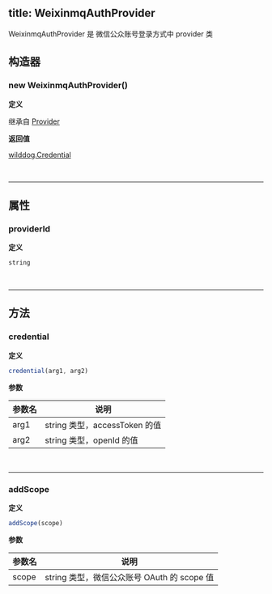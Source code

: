 
title: WeixinmqAuthProvider
---

WeixinmqAuthProvider 是 微信公众账号登录方式中 provider 类

## 构造器
### new WeixinmqAuthProvider()

**定义**

继承自 [Provider](/api/auth/web/Provider.html)

**返回值**

[wilddog.Credential](/api/auth/web/Credential.html)

</br>

------

## 属性

### providerId

**定义**

```js
string
```
</br>

------

## 方法

### credential

**定义**

```js
credential(arg1, arg2)
```

**参数**

| 参数名  | 说明                       |
| ---- | ------------------------ |
| arg1 | string 类型，accessToken 的值 |
| arg2 | string 类型，openId 的值      |


</br>

------

### addScope

**定义**

```js
addScope(scope)
```

**参数**

| 参数名   | 说明                               |
| ----- | -------------------------------- |
| scope | string 类型，微信公众账号 OAuth 的 scope 值 |

